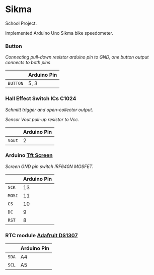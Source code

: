# Sikma

School Project.

Implemented Arduino Uno Sikma bike speedometer.

### Button
*Connecting pull-down resistor arduino pin to GND, one button output connects to both pins*

|   	| Arduino Pin 	|
| ---  	| ---  	|
| `BUTTON`| 5, 3 	|


### Hall Effect Switch ICs C1024 

*Schmitt trigger and open-collector output.*

*Sensor Vout pull-up resistor to Vcc.*

|   	| Arduino Pin 	|
| ---  	| ---   |
| `Vout` 	|  2 	|



### Arduino [Tft Screen](https://www.arduino.cc/en/Guide/TFT)

 *Screen GND pin switch IRF640N MOSFET.*

|   	| Arduino Pin 	|
| ---  	| ---       |
| `SCK` 		| 13   	|
| `MOSI`  	| 11    |
| `CS` 		  | 10    |
| `DC`    	| 9    	|
| `RST` 		| 8    	|

### RTC module [Adafruit DS1307](https://learn.adafruit.com/ds1307-real-time-clock-breakout-board-kit/arduino-library)

|   	| Arduino Pin 	|
| ---  	| ---   |
| `SDA` 	| A4   	|
| `SCL`  	| A5    |

